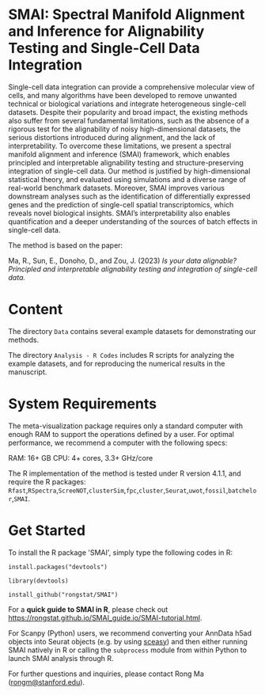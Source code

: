 # SMAI: Spectral Manifold Alignment and Inference for Alignability Testing and Single-Cell Data Integration
 
 Single-cell data integration can provide a comprehensive molecular view of cells, and many algorithms have been developed to remove unwanted technical or biological variations and integrate heterogeneous single-cell datasets. Despite their popularity and broad impact, the existing methods also suffer from several fundamental limitations, such as the absence of a  rigorous test for the alignability of noisy high-dimensional datasets, the serious distortions introduced during alignment, and the lack of interpretability. To overcome these limitations, we present a spectral manifold alignment and inference (SMAI) framework, which enables principled and interpretable alignability testing and structure-preserving integration of single-cell data. Our method is justified by high-dimensional statistical theory, and evaluated using simulations and a diverse range of real-world benchmark datasets. Moreover, SMAI improves various downstream analyses such as the identification of differentially expressed genes and the prediction of single-cell spatial transcriptomics, which reveals novel biological insights. SMAI’s interpretability also enables quantification and a deeper understanding of the sources of batch effects in single-cell data.

The method is based on the paper:

Ma, R., Sun, E., Donoho, D., and Zou, J. (2023) *Is your data alignable? Principled and interpretable alignability testing and integration of single-cell data.*

# Content

The directory `Data` contains several example datasets for demonstrating our methods.

The directory `Analysis - R Codes` includes R scripts for analyzing the example datasets, and for reproducing the numerical results in the manuscript.


# System Requirements

The meta-visualization package requires only a standard computer with enough RAM to support the operations defined by a user. For optimal performance, we recommend a computer with the following specs:

RAM: 16+ GB
CPU: 4+ cores, 3.3+ GHz/core

The R implementation of the method is tested under R version 4.1.1, and require the R packages: `Rfast`,`RSpectra`,`ScreeNOT`,`clusterSim`,`fpc`,`cluster`,`Seurat`,`uwot`,`fossil`,`batchelor`,`SMAI`.


# Get Started


To install the R package 'SMAI', simply type the following codes in R:

`install.packages("devtools")`

`library(devtools)`

`install_github("rongstat/SMAI")`

For a **quick guide to SMAI in R**, please check out https://rongstat.github.io/SMAI_guide.io/SMAI-tutorial.html.

For Scanpy (Python) users, we recommend converting your AnnData h5ad objects into Seurat objects (e.g. by using [sceasy](https://github.com/cellgeni/sceasy)) and then either running SMAI natively in R or calling the `subprocess` module from within Python to launch SMAI analysis through R.

For further questions and inquiries, please contact Rong Ma (rongm@stanford.edu).

